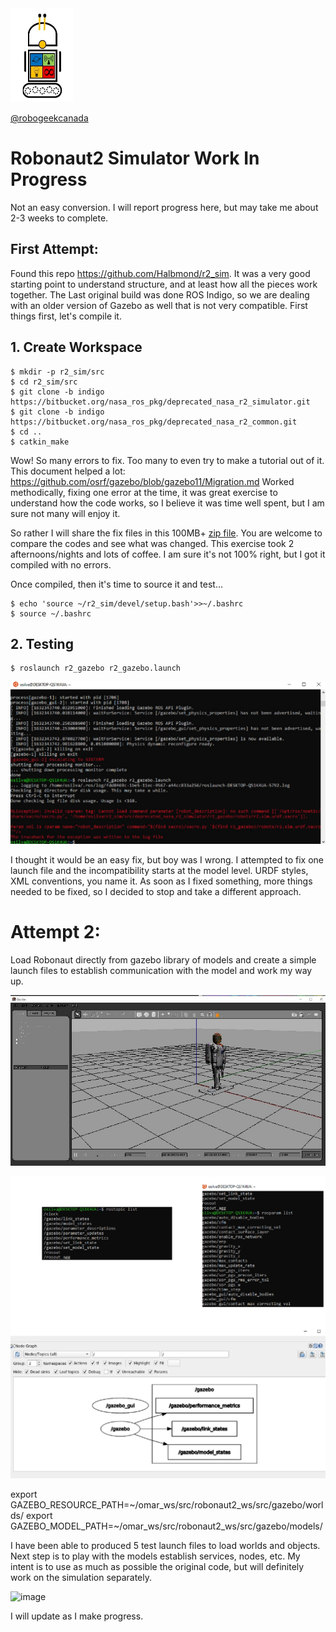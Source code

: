 <img src="https://github.com/robogeekcanada/noetic_robots/blob/main/images/RG-logo.jpg" alt="alt text" width=100 height=150>

[@robogeekcanada](https://robo-geek.ca/)

# Robonaut2 Simulator Work In Progress

Not an easy conversion. I will report progress here, but may take me about 2-3 weeks to complete.

## First Attempt:

Found this repo https://github.com/Halbmond/r2_sim. It was a very good starting point to understand structure, and at least how all the pieces work together.
The Last original build was done ROS Indigo, so we are dealing with an older version of Gazebo as well that is not very compatible. First things first, let's compile it.

## 1. Create Workspace

```
$ mkdir -p r2_sim/src
$ cd r2_sim/src
$ git clone -b indigo https://bitbucket.org/nasa_ros_pkg/deprecated_nasa_r2_simulator.git
$ git clone -b indigo https://bitbucket.org/nasa_ros_pkg/deprecated_nasa_r2_common.git
$ cd ..
$ catkin_make
```

Wow! So many errors to fix. Too many to even try to make a tutorial out of it. This document helped a lot: https://github.com/osrf/gazebo/blob/gazebo11/Migration.md
Worked methodically, fixing one error at the time, it was great exercise to understand how the code works, so I believe it was time well spent, but I am sure not many will enjoy it.

So rather I will share the fix files in this 100MB+ [zip file](https://drive.google.com/file/d/14shpFtEdgp8yd5pb-BQ-Klayr7dljwap/view?usp=sharing). You are welcome to compare the codes and see what was changed. This exercise took 2 afternoons/nights and lots of coffee. I am sure it's not 100% right, but I got it compiled with no errors.

Once compiled, then it's time to source it and test...

```
$ echo 'source ~/r2_sim/devel/setup.bash'>>~/.bashrc
$ source ~/.bashrc
```

## 2. Testing

```
$ roslaunch r2_gazebo r2_gazebo.launch
```

![image](https://github.com/robogeekcanada/noetic_robots/blob/main/images/robonaut_gazebo_fault.jpg)

I thought it would be an easy fix, but boy was I wrong. I attempted to fix one launch file and the incompatibility starts at the model level. URDF styles, XML conventions, you name it. As soon as I fixed something, more things needed to be fixed, so I decided to stop and take a different approach.


# Attempt 2:

Load Robonaut directly from gazebo library of models and create a simple launch files to establish communication with the model and work my way up.

![image](https://github.com/robogeekcanada/noetic_robots/blob/main/images/robonaut_gazebo.jpg)

![image](https://github.com/robogeekcanada/noetic_robots/blob/main/images/robonaut_topics.jpg)

export GAZEBO_RESOURCE_PATH=~/omar_ws/src/robonaut2_ws/src/gazebo/worlds/
export GAZEBO_MODEL_PATH=~/omar_ws/src/robonaut2_ws/src/gazebo/models/

I have been able to produced 5 test launch files to load worlds and objects. Next step is to play with the models establish services, nodes, etc. My intent is to use as much as possible the original code, but will definitely work on the simulation separately.

![image](https://github.com/robogeekcanada/noetic_robots/blob/main/images/robonaut_iss.jpg)

I will update as I make progress. 


